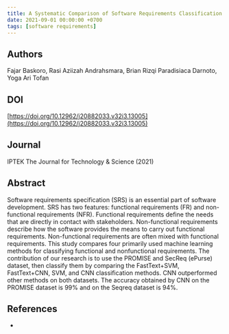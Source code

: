 ```yaml
---
title: A Systematic Comparison of Software Requirements Classification
date: 2021-09-01 00:00:00 +0700
tags: [software requirements]
---
```


## Authors
Fajar Baskoro, Rasi Aziizah Andrahsmara, Brian Rizqi Paradisiaca Darnoto, Yoga Ari Tofan

## DOI
[https://doi.org/10.12962/j20882033.v32i3.13005](https://doi.org/10.12962/j20882033.v32i3.13005)

## Journal
IPTEK The Journal for Technology & Science (2021)

## Abstract
Software requirements specification (SRS) is an essential part of software development. SRS has two features: functional requirements (FR) and non-functional requirements (NFR). Functional requirements define the needs that are directly in contact with stakeholders. Non-functional requirements describe how the software provides the means to carry out functional requirements. Non-functional requirements are often mixed with functional requirements. This study compares four primarily used machine learning methods for classifying functional and nonfunctional requirements. The contribution of our research is to use the PROMISE and SecReq (ePurse) dataset, then classify them by comparing the FastText+SVM, FastText+CNN, SVM, and CNN classification methods. CNN outperformed other methods on both datasets. The accuracy obtained by CNN on the PROMISE dataset is 99% and on the Seqreq dataset is 94%.

## References
-
